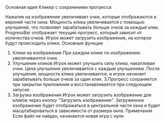 ﻿Основная идея
Кликер с сохранением прогресса

Нажатие на изображение увеличивает очки, которые отображаются в верхней части окна.
Мощность клика увеличивается с помощью улучшений, что позволяет зарабатывать больше очков за каждый клик.
ProgressBar отображает текущий прогресс, который зависит от количества очков.
Игрок может загрузить изображение, на которое будут происходить клики.
Основные функции
1. Клики на изображение
При каждом клике по изображению увеличиваются очки.
2. Улучшения кликов
Игрок может улучшить силу клика, накапливая очки.
Цена улучшения увеличивается с каждым улучшением.
После улучшения, мощность клика увеличивается, и игрок начинает зарабатывать больше очков за один клик.
3.Прогресс сохраняется при закрытии приложения и восстанавливается при следующем запуске.
4. Загрузка изображения
Игрок может загрузить изображение для кликов через кнопку "Загрузить изображение".
Загруженное изображение будет отображаться в центральной части окна и будет масштабироваться в зависимости от размера окна.
Примечания
Если файл не найден, начинается новая игра с нуля.
